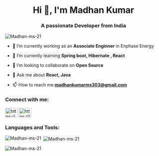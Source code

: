 
<h1 align="center">Hi 👋, I'm Madhan Kumar</h1>
<!-- <h2><a href="https://Madhan-ms-21.github.io/porfolio/">SofiyanMalidwale.com</a><h/2> -->
<h3 align="center">A passionate Developer from India</h3>

<p align="left"> <img src="https://komarev.com/ghpvc/?username=Madhan-ms-21&label=Profile%20views&color=0e75b6&style=flat" alt="Madhan-ms-21" /> </p>

- 🔭 I’m currently working as an **Associate Enginner** in Enphase Energy

- 🌱 I’m currently learning **Spring boot, Hibernate , React**

- 👯 I’m looking to collaborate on **Open Source**

- 💬 Ask me about **React, Java**

- 📫 How to reach me **madhankumarms303@gmail.com**

<h3 align="left">Connect with me:</h3>
<p align="left">
<a href="https://www.linkedin.com/in/madhan-kumar-12b4571b6" target="blank"><img align="center" src="https://raw.githubusercontent.com/rahuldkjain/github-profile-readme-generator/master/src/images/icons/Social/linked-in-alt.svg" alt="https://www.linkedin.com/in/madhan-kumar-12b4571b6" height="30" width="40" /></a>
<a href="https://leetcode.com/MadhanKumar2002ms21/" target="blank"><img align="center" src="https://raw.githubusercontent.com/rahuldkjain/github-profile-readme-generator/master/src/images/icons/Social/leet-code.svg" alt="https://leetcode.com/MadhanKumar2002ms21/" height="30" width="40" /></a>
</p>

<h3 align="left">Languages and Tools:</h3>


<p><img align="left" src="https://github-readme-stats.vercel.app/api/top-langs?username=Madhan-ms-21&show_icons=true&locale=en&layout=compact" alt="Madhan-ms-21" /></p>

<p>&nbsp;<img align="center" src="https://github-readme-stats.vercel.app/api?username=Madhan-ms-21&show_icons=true&locale=en" alt="Madhan-ms-21" /></p>

<p><img align="center" src="https://github-readme-streak-stats.herokuapp.com/?user=Madhan-ms-21&" alt="Madhan-ms-21" /></p>



